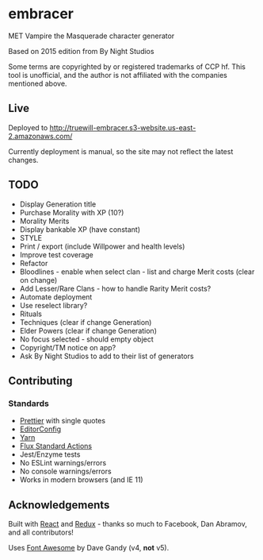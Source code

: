 # embracer

MET Vampire the Masquerade character generator

Based on 2015 edition from By Night Studios

Some terms are copyrighted by or registered trademarks of CCP hf.
This tool is unofficial, and the author is not affiliated with the companies mentioned above.

## Live

Deployed to http://truewill-embracer.s3-website.us-east-2.amazonaws.com/

Currently deployment is manual, so the site may not reflect the latest changes.

## TODO

* Display Generation title
* Purchase Morality with XP (10?)
* Morality Merits
* Display bankable XP (have constant)
* STYLE
* Print / export (include Willpower and health levels)
* Improve test coverage
* Refactor
* Bloodlines - enable when select clan - list and charge Merit costs (clear on change)
* Add Lesser/Rare Clans - how to handle Rarity Merit costs?
* Automate deployment
* Use reselect library?
* Rituals
* Techniques (clear if change Generation)
* Elder Powers (clear if change Generation)
* No focus selected - should empty object
* Copyright/TM notice on app?
* Ask By Night Studios to add to their list of generators

## Contributing

### Standards

* [Prettier](https://prettier.io/) with single quotes
* [EditorConfig](http://editorconfig.org/)
* [Yarn](https://yarnpkg.com/en/)
* [Flux Standard Actions](https://github.com/acdlite/flux-standard-action)
* Jest/Enzyme tests
* No ESLint warnings/errors
* No console warnings/errors
* Works in modern browsers (and IE 11)

## Acknowledgements

Built with [React](https://reactjs.org/) and [Redux](https://redux.js.org/) - thanks so much to Facebook, Dan Abramov, and all contributors!

Uses [Font Awesome](http://fontawesome.io) by Dave Gandy (v4, **not** v5).

